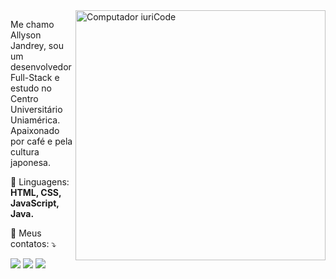 <img src="https://raw.githubusercontent.com/MicaelliMedeiros/micaellimedeiros/master/image/computer-illustration.png" min-width="400px" max-width="400px" width="400px" align="right" alt="Computador iuriCode">

<p align="left"> 
  Me chamo Allyson Jandrey, sou um desenvolvedor Full-Stack e estudo no Centro Universitário Uniamérica. Apaixonado por café e pela cultura japonesa.
</p>

<p align="left">
  🦄 Linguagens: <strong>HTML, CSS, JavaScript, Java.</strong>
</p>

<p align="left">
  💌 Meus contatos: ⤵️
</p>

<p align="left">
  <a href="#" alt="Gmail">
  <img src="https://img.shields.io/badge/-Gmail-FF0000?style=flat-square&labelColor=FF0000&logo=gmail&logoColor=white&link=mailto:contatoallyjandrey@gmail.com" /></a>

  <a href="#" alt="Linkedin">
  <img src="https://img.shields.io/badge/-Linkedin-0e76a8?style=flat-square&logo=Linkedin&logoColor=white&link=www.linkedin.com/in/allyson-menezes-jandrey-a295a8225" /></a>

  <a href="#" alt="WhatsApp">
  <img src="https://img.shields.io/badge/-WhatsApp-25d366?style=flat-square&labelColor=25d366&logo=whatsapp&logoColor=white&link=https://api.whatsapp.com/send/?phone=%2B5545998357095&text&type=phone_number&app_absent=0"/></a>
</p>  
